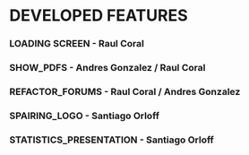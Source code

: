 # DEVELOPED FEATURES
### LOADING SCREEN - Raul Coral
### SHOW_PDFS - Andres Gonzalez / Raul Coral
### REFACTOR_FORUMS - Raul Coral / Andres Gonzalez
### SPAIRING_LOGO - Santiago Orloff
### STATISTICS_PRESENTATION - Santiago Orloff
